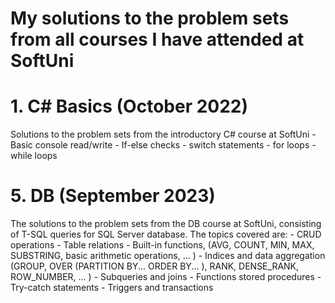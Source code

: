 # My solutions to the problem sets from all courses I have attended at SoftUni
# 1. C# Basics (October 2022)
  Solutions to the problem sets from the introductory C# course at SoftUni
    - Basic console read/write
    - If-else checks
    - switch statements
    - for loops
    - while loops
# 5. DB (September 2023)
  The solutions to the problem sets from the DB course at SoftUni, consisting of T-SQL queries for SQL Server database. The topics covered are:
    - CRUD operations
    - Table relations
    - Built-in functions,  (AVG, COUNT, MIN, MAX, SUBSTRING, basic arithmetic operations, ... )
    - Indices and data aggregation (GROUP, OVER (PARTITION BY... ORDER BY... ), RANK, DENSE_RANK, ROW_NUMBER, ... )
    - Subqueries and joins
    - Functions stored procedures
    - Try-catch statements
    - Triggers and transactions
